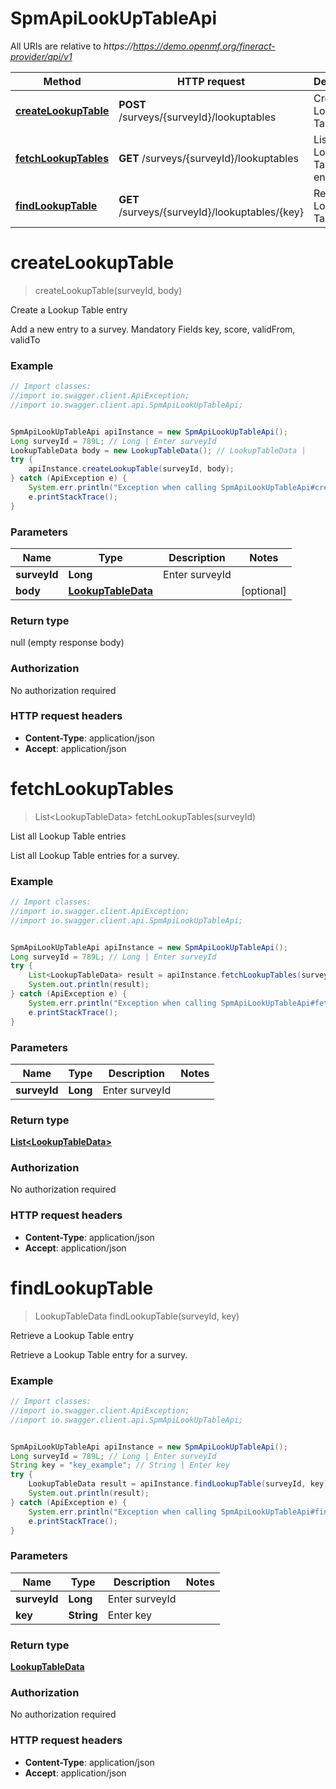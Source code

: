 # SpmApiLookUpTableApi

All URIs are relative to *https://https://demo.openmf.org/fineract-provider/api/v1*

Method | HTTP request | Description
------------- | ------------- | -------------
[**createLookupTable**](SpmApiLookUpTableApi.md#createLookupTable) | **POST** /surveys/{surveyId}/lookuptables | Create a Lookup Table entry
[**fetchLookupTables**](SpmApiLookUpTableApi.md#fetchLookupTables) | **GET** /surveys/{surveyId}/lookuptables | List all Lookup Table entries
[**findLookupTable**](SpmApiLookUpTableApi.md#findLookupTable) | **GET** /surveys/{surveyId}/lookuptables/{key} | Retrieve a Lookup Table entry


<a name="createLookupTable"></a>
# **createLookupTable**
> createLookupTable(surveyId, body)

Create a Lookup Table entry

Add a new entry to a survey.  Mandatory Fields key, score, validFrom, validTo

### Example
```java
// Import classes:
//import io.swagger.client.ApiException;
//import io.swagger.client.api.SpmApiLookUpTableApi;


SpmApiLookUpTableApi apiInstance = new SpmApiLookUpTableApi();
Long surveyId = 789L; // Long | Enter surveyId
LookupTableData body = new LookupTableData(); // LookupTableData | 
try {
    apiInstance.createLookupTable(surveyId, body);
} catch (ApiException e) {
    System.err.println("Exception when calling SpmApiLookUpTableApi#createLookupTable");
    e.printStackTrace();
}
```

### Parameters

Name | Type | Description  | Notes
------------- | ------------- | ------------- | -------------
 **surveyId** | **Long**| Enter surveyId |
 **body** | [**LookupTableData**](LookupTableData.md)|  | [optional]

### Return type

null (empty response body)

### Authorization

No authorization required

### HTTP request headers

 - **Content-Type**: application/json
 - **Accept**: application/json

<a name="fetchLookupTables"></a>
# **fetchLookupTables**
> List&lt;LookupTableData&gt; fetchLookupTables(surveyId)

List all Lookup Table entries

List all Lookup Table entries for a survey.

### Example
```java
// Import classes:
//import io.swagger.client.ApiException;
//import io.swagger.client.api.SpmApiLookUpTableApi;


SpmApiLookUpTableApi apiInstance = new SpmApiLookUpTableApi();
Long surveyId = 789L; // Long | Enter surveyId
try {
    List<LookupTableData> result = apiInstance.fetchLookupTables(surveyId);
    System.out.println(result);
} catch (ApiException e) {
    System.err.println("Exception when calling SpmApiLookUpTableApi#fetchLookupTables");
    e.printStackTrace();
}
```

### Parameters

Name | Type | Description  | Notes
------------- | ------------- | ------------- | -------------
 **surveyId** | **Long**| Enter surveyId |

### Return type

[**List&lt;LookupTableData&gt;**](LookupTableData.md)

### Authorization

No authorization required

### HTTP request headers

 - **Content-Type**: application/json
 - **Accept**: application/json

<a name="findLookupTable"></a>
# **findLookupTable**
> LookupTableData findLookupTable(surveyId, key)

Retrieve a Lookup Table entry

Retrieve a Lookup Table entry for a survey.

### Example
```java
// Import classes:
//import io.swagger.client.ApiException;
//import io.swagger.client.api.SpmApiLookUpTableApi;


SpmApiLookUpTableApi apiInstance = new SpmApiLookUpTableApi();
Long surveyId = 789L; // Long | Enter surveyId
String key = "key_example"; // String | Enter key
try {
    LookupTableData result = apiInstance.findLookupTable(surveyId, key);
    System.out.println(result);
} catch (ApiException e) {
    System.err.println("Exception when calling SpmApiLookUpTableApi#findLookupTable");
    e.printStackTrace();
}
```

### Parameters

Name | Type | Description  | Notes
------------- | ------------- | ------------- | -------------
 **surveyId** | **Long**| Enter surveyId |
 **key** | **String**| Enter key |

### Return type

[**LookupTableData**](LookupTableData.md)

### Authorization

No authorization required

### HTTP request headers

 - **Content-Type**: application/json
 - **Accept**: application/json

